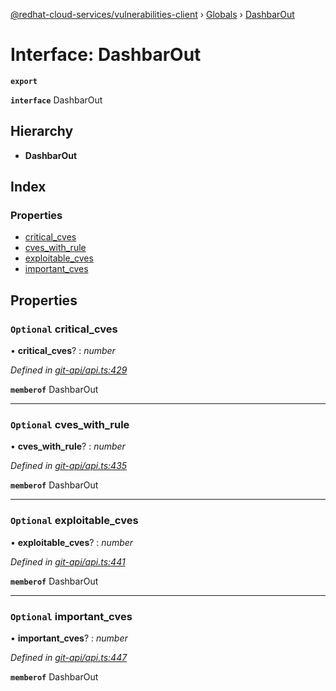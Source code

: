 [@redhat-cloud-services/vulnerabilities-client](../README.md) › [Globals](../globals.md) › [DashbarOut](dashbarout.md)

# Interface: DashbarOut

**`export`** 

**`interface`** DashbarOut

## Hierarchy

* **DashbarOut**

## Index

### Properties

* [critical_cves](dashbarout.md#optional-critical_cves)
* [cves_with_rule](dashbarout.md#optional-cves_with_rule)
* [exploitable_cves](dashbarout.md#optional-exploitable_cves)
* [important_cves](dashbarout.md#optional-important_cves)

## Properties

### `Optional` critical_cves

• **critical_cves**? : *number*

*Defined in [git-api/api.ts:429](https://github.com/RedHatInsights/javascript-clients/blob/master/packages/vulnerabilities/git-api/api.ts#L429)*

**`memberof`** DashbarOut

___

### `Optional` cves_with_rule

• **cves_with_rule**? : *number*

*Defined in [git-api/api.ts:435](https://github.com/RedHatInsights/javascript-clients/blob/master/packages/vulnerabilities/git-api/api.ts#L435)*

**`memberof`** DashbarOut

___

### `Optional` exploitable_cves

• **exploitable_cves**? : *number*

*Defined in [git-api/api.ts:441](https://github.com/RedHatInsights/javascript-clients/blob/master/packages/vulnerabilities/git-api/api.ts#L441)*

**`memberof`** DashbarOut

___

### `Optional` important_cves

• **important_cves**? : *number*

*Defined in [git-api/api.ts:447](https://github.com/RedHatInsights/javascript-clients/blob/master/packages/vulnerabilities/git-api/api.ts#L447)*

**`memberof`** DashbarOut
